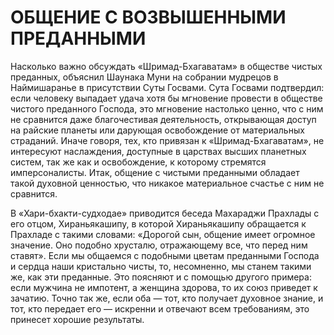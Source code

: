 # ОБЩЕНИЕ С ВОЗВЫШЕННЫМИ ПРЕДАННЫМИ

Насколько важно обсуждать «Шримад-Бхагаватам» в обществе чистых преданных, объяснил Шаунака Муни на собрании мудрецов в Наймишаранье в присутствии Суты Госвами. Сута Госвами подтвердил: если человеку выпадает удача хотя бы мгновение провести в обществе чистого преданного Господа, это мгновение настолько ценно, что с ним не сравнится даже благочестивая деятельность, открывающая доступ на райские планеты или дарующая освобождение от материальных страданий. Иначе говоря, тех, кто привязан к «Шримад-Бхагаватам», не интересуют наслаждения, доступные в царствах высших планетных систем, так же как и освобождение, к которому стремятся имперсоналисты. Итак, общение с чистыми преданными обладает такой духовной ценностью, что никакое материальное счастье с ним не сравнится.

В «Хари-бхакти-судходае» приводится беседа Махараджи Прахлады с его отцом, Хираньякашипу, в которой Хираньякашипу обращается к Прахладе с такими словами: «Дорогой сын, общение имеет огромное значение. Оно подобно хрусталю, отражающему все, что перед ним ставят». Если мы общаемся с подобными цветам преданными Господа и сердца наши кристально чисты, то, несомненно, мы станем такими же, как эти преданные. Это поясняют и с помощью другого примера: если мужчина не импотент, а женщина здорова, то их союз приведет к зачатию. Точно так же, если оба — тот, кто получает духовное знание, и тот, кто передает его — искренни и отвечают всем требованиям, это принесет хорошие результаты.
